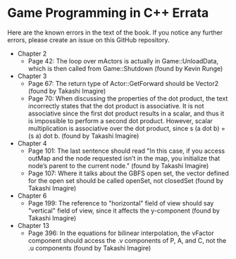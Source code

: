 # Game Programming in C++ Errata
Here are the known errors in the text of the book. If you notice any further errors,
please create an issue on this GitHub repository.

* Chapter 2
  - Page 42: The loop over mActors is actually in Game::UnloadData, which is then called from Game::Shutdown
    (found by Kevin Runge)
* Chapter 3
  - Page 67: The return type of Actor::GetForward should be Vector2 (found by Takashi Imagire)
  - Page 70: When discussing the properties of the dot product, the text incorrectly states
    that the dot product is associative. It is not associative since the first dot
	 product results in a scalar, and thus it is impossible to perform a second dot product. However,
	 scalar multiplication is associative over the dot product, since s (a dot b) = (s a) dot b.
	 (found by Takashi Imagire)
* Chapter 4
  - Page 101: The last sentence should read "In this case, if you access outMap and the node requested
    isn’t in the map, you initialize that node’s parent to the current node." (found by Takashi Imagire)
  - Page 107: Where it talks about the GBFS open set, the vector defined for the open set should be called
    openSet, not closedSet (found by Takashi Imagire)
* Chapter 6
  - Page 199: The reference to "horizontal" field of view should say "vertical" field of view, since it
    affects the y-component (found by Takashi Imagire)
* Chapter 13
  - Page 396: In the equations for bilinear interpolation, the vFactor component should access the .v
    components of P, A, and C, not the .u components (found by Takashi Imagire)